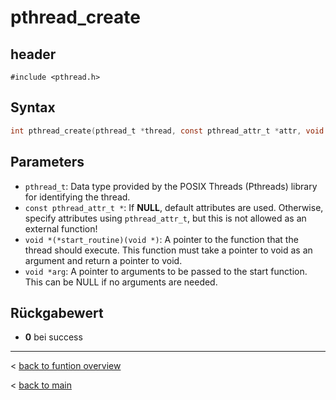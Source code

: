 # pthread_create
## header 
`#include <pthread.h>`

## Syntax
```c 
int pthread_create(pthread_t *thread, const pthread_attr_t *attr, void *(*start_routine)(void *), void *arg);
```

## Parameters

- `pthread_t`: Data type provided by the POSIX Threads (Pthreads) library for identifying the thread.
- `const pthread_attr_t *`: If **NULL**, default attributes are used. Otherwise, specify attributes using `pthread_attr_t`, but this is not allowed as an external function!
- `void *(*start_routine)(void *)`: A pointer to the function that the thread should execute. This function must take a pointer to void as an argument and return a pointer to void.
- `void *arg`: A pointer to arguments to be passed to the start function. This can be NULL if no arguments are needed.

## Rückgabewert 
- **0** bei success

---
< [back to funtion overview](../function.md)

< [back to main](/)
